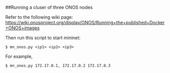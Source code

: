 ##Running a cluser of three ONOS nodes

Refer to the following wiki page: https://wiki.onosproject.org/display/ONOS/Running+the+published+Docker+ONOS+images

Then run this script to start mininet:
```
$ mn_onos.py <ip1> <ip2> <ip3>
```

For example,
```
$ mn_onos.py 172.17.0.1, 172.17.0.2 172.17.0.3
```

